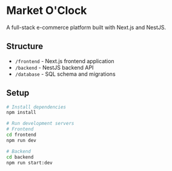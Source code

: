 # Market O'Clock

A full-stack e-commerce platform built with Next.js and NestJS.

## Structure
- `/frontend` - Next.js frontend application
- `/backend` - NestJS backend API
- `/database` - SQL schema and migrations

## Setup
```bash
# Install dependencies
npm install

# Run development servers
# Frontend
cd frontend
npm run dev

# Backend
cd backend
npm run start:dev
```
